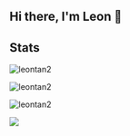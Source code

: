## Hi there, I'm Leon 👋
## Stats

<p><img src="https://github-readme-stats.vercel.app/api?username=leontan2&theme=material-palenight&hide_border=false&include_all_commits=false&count_private=false" alt="leontan2" /></p>
<p><img src="https://github-readme-streak-stats.herokuapp.com/?user=leontan2&theme=material-palenight&hide_border=false" alt="leontan2" /></p>
<p><img src="https://github-readme-stats.vercel.app/api/top-langs/?username=leontan2&theme=material-palenight&hide_border=false&include_all_commits=false&count_private=false&layout=compact" alt="leontan2" /></p>

![](https://github-profile-trophy.vercel.app/?username=cxyfreedom&theme=dracula&no-frame=false&no-bg=false&margin-w=4)

<!--
**leontan2/leontan2** is a ✨ _special_ ✨ repository because its `README.md` (this file) appears on your GitHub profile.

Here are some ideas to get you started:

- 🔭 I’m currently working on ...
- 🌱 I’m currently learning ...
- 👯 I’m looking to collaborate on ...
- 🤔 I’m looking for help with ...
- 💬 Ask me about ...
- 📫 How to reach me: ...
- 😄 Pronouns: ...
- ⚡ Fun fact: ...
-->
